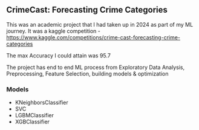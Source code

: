 ## CrimeCast: Forecasting Crime Categories

This was an academic project that I had taken up in 2024 as part of my ML journey.
It was a kaggle competition - https://www.kaggle.com/competitions/crime-cast-forecasting-crime-categories

The max Accuracy I could attain was 95.7 

The project has end to end ML process from Exploratory Data Analysis, Preprocessing, Feature Selection, building models & optimization

### Models
- KNeighborsClassifier
- SVC
- LGBMClassifier
- XGBClassifier

​
